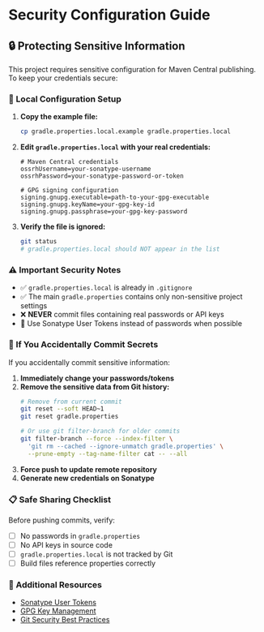 # Security Configuration Guide

## 🔒 Protecting Sensitive Information

This project requires sensitive configuration for Maven Central publishing. To keep your credentials secure:

### 📁 Local Configuration Setup

1. **Copy the example file:**
   ```bash
   cp gradle.properties.local.example gradle.properties.local
   ```

2. **Edit `gradle.properties.local` with your real credentials:**
   ```properties
   # Maven Central credentials
   ossrhUsername=your-sonatype-username
   ossrhPassword=your-sonatype-password-or-token
   
   # GPG signing configuration
   signing.gnupg.executable=path-to-your-gpg-executable
   signing.gnupg.keyName=your-gpg-key-id
   signing.gnupg.passphrase=your-gpg-key-password
   ```

3. **Verify the file is ignored:**
   ```bash
   git status
   # gradle.properties.local should NOT appear in the list
   ```

### ⚠️ Important Security Notes

- ✅ `gradle.properties.local` is already in `.gitignore`
- ✅ The main `gradle.properties` contains only non-sensitive project settings
- ❌ **NEVER** commit files containing real passwords or API keys
- 🔄 Use Sonatype User Tokens instead of passwords when possible

### 🚨 If You Accidentally Commit Secrets

If you accidentally commit sensitive information:

1. **Immediately change your passwords/tokens**
2. **Remove the sensitive data from Git history:**
   ```bash
   # Remove from current commit
   git reset --soft HEAD~1
   git reset gradle.properties
   
   # Or use git filter-branch for older commits
   git filter-branch --force --index-filter \
     'git rm --cached --ignore-unmatch gradle.properties' \
     --prune-empty --tag-name-filter cat -- --all
   ```
3. **Force push to update remote repository**
4. **Generate new credentials on Sonatype**

### 📋 Safe Sharing Checklist

Before pushing commits, verify:
- [ ] No passwords in `gradle.properties`
- [ ] No API keys in source code
- [ ] `gradle.properties.local` is not tracked by Git
- [ ] Build files reference properties correctly

### 🔗 Additional Resources

- [Sonatype User Tokens](https://central.sonatype.org/publish/generate-token/)
- [GPG Key Management](https://docs.github.com/en/authentication/managing-commit-signature-verification/generating-a-new-gpg-key)
- [Git Security Best Practices](https://docs.github.com/en/authentication/keeping-your-account-and-data-secure) 